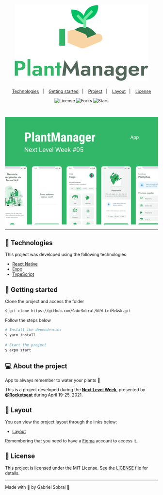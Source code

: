 <h1 align="center">
    <img alt="PlantManager" title="PlantManager" src="github/logo.svg" />
</h1>

<p align="center">
  <a href="#technologies">Technologies</a>&nbsp;&nbsp;&nbsp;|&nbsp;&nbsp;&nbsp;
  <a href="#-layout">Getting started</a>&nbsp;&nbsp;&nbsp;|&nbsp;&nbsp;&nbsp;
  <a href="#-project">Project</a>&nbsp;&nbsp;&nbsp;|&nbsp;&nbsp;&nbsp;
  <a href="#-layout">Layout</a>&nbsp;&nbsp;&nbsp;|&nbsp;&nbsp;&nbsp;
  <a href="#-license">License</a>
</p>

<p align="center">
  <img  src="https://img.shields.io/static/v1?label=license&message=MIT&color=FFFFFF&labelColor=32B768" alt="License">
  
  <img src="https://img.shields.io/github/forks/birobirobiro/nlw-05-plantmanager?label=forks&message=MIT&color=FFFFFF&labelColor=32B768" alt="Forks">     

  <img src="https://img.shields.io/github/stars/birobirobiro/nlw-05-plantmanager?label=stars&message=MIT&color=FFFFFF&labelColor=32B768" alt="Stars">
</p>

<br>

<p align="center">
  <img alt="PlantManager" src="github/LandingPM.png">
</p>

---

## 🧪 Technologies

This project was developed using the following technologies:

- [React Native](https://reactnative.dev/)
- [Expo](https://expo.io/)
- [TypeScript](https://www.typescriptlang.org/)

## 🚀 Getting started

Clone the project and access the folder

```bash
$ git clone https://github.com/GabrSobral/NLW-LetMeAsk.git
```

Follow the steps below
```bash
# Install the dependencies
$ yarn install

# Start the project
$ expo start
```

## 💻 About the project

App to always remember to water your plants 🌱

This is a project developed during the **[Next Level Week](https://nextlevelweek.com/)**, presented by **[@Rocketseat](https://github.com/Rocketseat)** during April 19-25, 2021.

## 🔖 Layout

You can view the project layout through the links below:

- [Layout](https://www.figma.com/file/IhQRtrOZdu3TrvkPYREzOy/PlantManager) 

Remembering that you need to have a [Figma](http://figma.com/) account to access it.

## 📝 License

This project is licensed under the MIT License. See the [LICENSE](LICENSE.md) file for details.


---

Made with 💜 by Gabriel Sobral 👋
